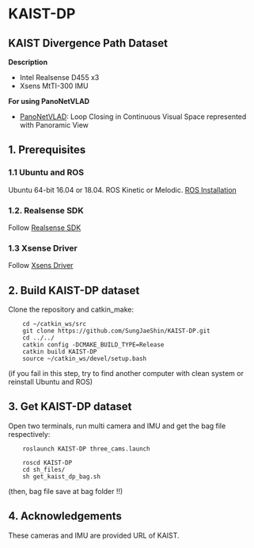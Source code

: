 # KAIST-DP 
## KAIST Divergence Path Dataset

**Description**
- Intel Realsense D455 x3
- Xsens MtTI-300 IMU


**For using PanoNetVLAD**
- [PanoNetVLAD](https://github.com/SungJaeShin/PanoNetVLAD.git): Loop Closing in Continuous Visual Space represented with Panoramic View ​


## 1. Prerequisites
### 1.1 **Ubuntu** and **ROS**
Ubuntu 64-bit 16.04 or 18.04.
ROS Kinetic or Melodic. [ROS Installation](http://wiki.ros.org/ROS/Installation)


### 1.2. **Realsense SDK**
Follow [Realsense SDK](https://github.com/IntelRealSense/realsense-ros)



### 1.3 **Xsense Driver**
Follow [Xsens Driver](https://github.com/ethz-asl/ethzasl_xsens_driver)


## 2. Build KAIST-DP dataset
Clone the repository and catkin_make:
```
    cd ~/catkin_ws/src
    git clone https://github.com/SungJaeShin/KAIST-DP.git
    cd ../../
    catkin config -DCMAKE_BUILD_TYPE=Release
    catkin build KAIST-DP
    source ~/catkin_ws/devel/setup.bash 
```
(if you fail in this step, try to find another computer with clean system or reinstall Ubuntu and ROS)


## 3. Get KAIST-DP dataset
Open two terminals, run multi camera and IMU and get the bag file respectively:
```
    roslaunch KAIST-DP three_cams.launch 
    
    roscd KAIST-DP
    cd sh_files/
    sh get_kaist_dp_bag.sh
```
(then, bag file save at bag folder !!)


## 4. Acknowledgements
These cameras and IMU are provided URL of KAIST.


